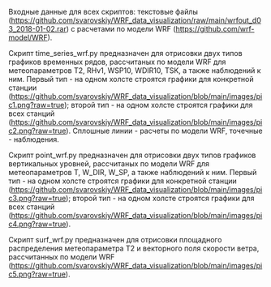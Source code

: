 Входные данные для всех скриптов: текстовые файлы (https://github.com/svarovskiy/WRF_data_visualization/raw/main/wrfout_d03_2018-01-02.rar) с расчетами по модели WRF (https://github.com/wrf-model/WRF).  

Скрипт time_series_wrf.py предназначен для отрисовки двух типов графиков временных рядов, рассчитаных по модели WRF для метеопараметров T2, RHv1, WSP10, WDIR10, TSK, а также наблюдений к ним. Первый тип - на одном холсте строятся графики для конкретной станции (https://github.com/svarovskiy/WRF_data_visualization/blob/main/images/pic1.png?raw=true); второй тип - на одном холсте строятся графики для всех станций (https://github.com/svarovskiy/WRF_data_visualization/blob/main/images/pic2.png?raw=true). Сплошные линии - расчеты по модели WRF, точечные - наблюдения.

Скрипт point_wrf.py предназначен для отрисовки двух типов графиков вертикальных уровней, рассчитаных по модели WRF для метеопараметров T, W_DIR, W_SP, а также наблюдений к ним. Первый тип - на одном холсте строятся графики для конкретной станции (https://github.com/svarovskiy/WRF_data_visualization/blob/main/images/pic3.png?raw=true); второй тип - на одном холсте строятся графики для всех станций (https://github.com/svarovskiy/WRF_data_visualization/blob/main/images/pic4.png?raw=true). 

Скрипт surf_wrf.py предназначен для отрисовки площадного распределения метеопараметра T2 и векторного поля скорости ветра, рассчитанных по модели WRF (https://github.com/svarovskiy/WRF_data_visualization/blob/main/images/pic5.png?raw=true).
